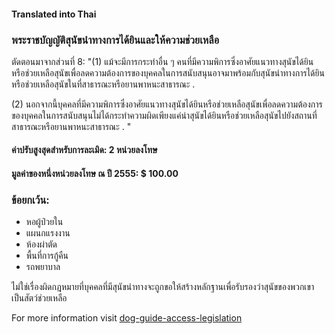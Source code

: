 #### **Translated into Thai**

### พระราชบัญญัติสุนัขนำทางการได้ยินและให้ความช่วยเหลือ

ตัดตอนมาจากส่วนที่ 8:
"(1) แม้จะมีการกระทำอื่น ๆ คนที่มีความพิการซึ่งอาศัยแนวทางสุนัขได้ยินหรือช่วยเหลือสุนัขเพื่อลดความต้องการของบุคคลในการสนับสนุนอาจมาพร้อมกับสุนัขนำทางการได้ยินหรือช่วยเหลือสุนัขในที่สาธารณะหรือยานพาหนะสาธารณะ .

(2) นอกจากนี้บุคคลที่มีความพิการซึ่งอาศัยแนวทางสุนัขได้ยินหรือช่วยเหลือสุนัขเพื่อลดความต้องการของบุคคลในการสนับสนุนไม่ได้กระทำความผิดเพียงแค่นำสุนัขได้ยินหรือช่วยเหลือสุนัขไปยังสถานที่สาธารณะหรือยานพาหนะสาธารณะ . "

#### ค่าปรับสูงสุดสำหรับการละเมิด: 2 หน่วยลงโทษ

#### มูลค่าของหนึ่งหน่วยลงโทษ ณ ปี 2555: $ 100.00

### ข้อยกเว้น:
- หอผู้ป่วยใน
- แผนกแรงงาน
- ห้องผ่าตัด
- พื้นที่การกู้คืน
- รถพยาบาล

ไม่ใช่เรื่องผิดกฎหมายที่บุคคลที่มีสุนัขนำทางจะถูกขอให้สร้างหลักฐานเพื่อรับรองว่าสุนัขของพวกเขาเป็นสัตว์ช่วยเหลือ

For more information visit [dog-guide-access-legislation](https://www.bca.org.au/dog-guide-access-legislation/)
